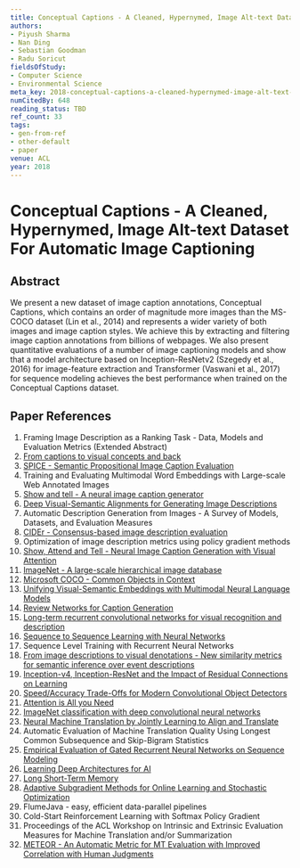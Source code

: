 ```yaml
---
title: Conceptual Captions - A Cleaned, Hypernymed, Image Alt-text Dataset For Automatic Image Captioning
authors:
- Piyush Sharma
- Nan Ding
- Sebastian Goodman
- Radu Soricut
fieldsOfStudy:
- Computer Science
- Environmental Science
meta_key: 2018-conceptual-captions-a-cleaned-hypernymed-image-alt-text-dataset-for-automatic-image-captioning
numCitedBy: 648
reading_status: TBD
ref_count: 33
tags:
- gen-from-ref
- other-default
- paper
venue: ACL
year: 2018
---
```


# Conceptual Captions - A Cleaned, Hypernymed, Image Alt-text Dataset For Automatic Image Captioning

## Abstract

We present a new dataset of image caption annotations, Conceptual Captions, which contains an order of magnitude more images than the MS-COCO dataset (Lin et al., 2014) and represents a wider variety of both images and image caption styles. We achieve this by extracting and filtering image caption annotations from billions of webpages. We also present quantitative evaluations of a number of image captioning models and show that a model architecture based on Inception-ResNetv2 (Szegedy et al., 2016) for image-feature extraction and Transformer (Vaswani et al., 2017) for sequence modeling achieves the best performance when trained on the Conceptual Captions dataset.

## Paper References

1. Framing Image Description as a Ranking Task - Data, Models and Evaluation Metrics (Extended Abstract)
2. [From captions to visual concepts and back](2015-from-captions-to-visual-concepts-and-back)
3. [SPICE - Semantic Propositional Image Caption Evaluation](2016-spice-semantic-propositional-image-caption-evaluation)
4. Training and Evaluating Multimodal Word Embeddings with Large-scale Web Annotated Images
5. [Show and tell - A neural image caption generator](2015-show-and-tell-a-neural-image-caption-generator)
6. [Deep Visual-Semantic Alignments for Generating Image Descriptions](2017-deep-visual-semantic-alignments-for-generating-image-descriptions)
7. Automatic Description Generation from Images - A Survey of Models, Datasets, and Evaluation Measures
8. [CIDEr - Consensus-based image description evaluation](2015-cider-consensus-based-image-description-evaluation)
9. Optimization of image description metrics using policy gradient methods
10. [Show, Attend and Tell - Neural Image Caption Generation with Visual Attention](2015-show-attend-and-tell-neural-image-caption-generation-with-visual-attention)
11. [ImageNet - A large-scale hierarchical image database](2009-imagenet-a-large-scale-hierarchical-image-database)
12. [Microsoft COCO - Common Objects in Context](2014-microsoft-coco-common-objects-in-context)
13. [Unifying Visual-Semantic Embeddings with Multimodal Neural Language Models](2014-unifying-visual-semantic-embeddings-with-multimodal-neural-language-models)
14. [Review Networks for Caption Generation](2016-review-networks-for-caption-generation)
15. [Long-term recurrent convolutional networks for visual recognition and description](2015-long-term-recurrent-convolutional-networks-for-visual-recognition-and-description)
16. [Sequence to Sequence Learning with Neural Networks](2014-sequence-to-sequence-learning-with-neural-networks)
17. Sequence Level Training with Recurrent Neural Networks
18. [From image descriptions to visual denotations - New similarity metrics for semantic inference over event descriptions](2014-from-image-descriptions-to-visual-denotations-new-similarity-metrics-for-semantic-inference-over-event-descriptions)
19. [Inception-v4, Inception-ResNet and the Impact of Residual Connections on Learning](2017-inception-v4-inception-resnet-and-the-impact-of-residual-connections-on-learning)
20. [Speed/Accuracy Trade-Offs for Modern Convolutional Object Detectors](2017-speed-accuracy-trade-offs-for-modern-convolutional-object-detectors)
21. [Attention is All you Need](2017-transformer.md)
22. [ImageNet classification with deep convolutional neural networks](2012-alexnet.md)
23. [Neural Machine Translation by Jointly Learning to Align and Translate](2015-neural-machine-translation-by-jointly-learning-to-align-and-translate)
24. Automatic Evaluation of Machine Translation Quality Using Longest Common Subsequence and Skip-Bigram Statistics
25. [Empirical Evaluation of Gated Recurrent Neural Networks on Sequence Modeling](2014-empirical-evaluation-of-gated-recurrent-neural-networks-on-sequence-modeling)
26. [Learning Deep Architectures for AI](2007-learning-deep-architectures-for-ai)
27. [Long Short-Term Memory](1997-long-short-term-memory)
28. [Adaptive Subgradient Methods for Online Learning and Stochastic Optimization](2010-adaptive-subgradient-methods-for-online-learning-and-stochastic-optimization)
29. FlumeJava - easy, efficient data-parallel pipelines
30. Cold-Start Reinforcement Learning with Softmax Policy Gradient
31. Proceedings of the ACL Workshop on Intrinsic and Extrinsic Evaluation Measures for Machine Translation and/or Summarization
32. [METEOR - An Automatic Metric for MT Evaluation with Improved Correlation with Human Judgments](2005-meteor-an-automatic-metric-for-mt-evaluation-with-improved-correlation-with-human-judgments)
